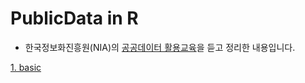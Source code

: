 # PublicData in R
- 한국정보화진흥원(NIA)의 [공공데이터 활용교육](http://www.opensquared.org/home/program/education.do)을 듣고 정리한 내용입니다.  

[1. basic](./0.Rbase/1.basic.html)
